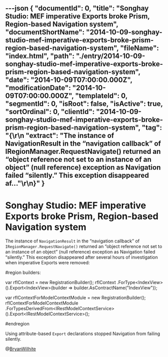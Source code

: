 ---json
{
  "documentId": 0,
  "title": "Songhay Studio: MEF imperative Exports broke Prism, Region-based Navigation system",
  "documentShortName": "2014-10-09-songhay-studio-mef-imperative-exports-broke-prism-region-based-navigation-system",
  "fileName": "index.html",
  "path": "./entry/2014-10-09-songhay-studio-mef-imperative-exports-broke-prism-region-based-navigation-system",
  "date": "2014-10-09T07:00:00.000Z",
  "modificationDate": "2014-10-09T07:00:00.000Z",
  "templateId": 0,
  "segmentId": 0,
  "isRoot": false,
  "isActive": true,
  "sortOrdinal": 0,
  "clientId": "2014-10-09-songhay-studio-mef-imperative-exports-broke-prism-region-based-navigation-system",
  "tag": "{\r\n  \"extract\": \"The instance of NavigationResult in the “navigation callback” of IRegionManager.RequestNavigate() returned an “object reference not set to an instance of an object” (null reference) exception as Navigation failed “silently.” This exception disappeared af...\"\r\n}"
}
---

# Songhay Studio: MEF imperative Exports broke Prism, Region-based Navigation system

The instance of `NavigationResult` in the “navigation callback” of `IRegionManager.RequestNavigate()` returned an “object reference not set to an instance of an object” (null reference) exception as Navigation failed “silently.” This exception disappeared after several hours of investigation when imperative Exports were removed:

#region builders:

var rflContext = new RegistrationBuilder();
    rflContext
        .ForType&lt;IndexView&gt;().Export&lt;IndexView&gt;(builder =&gt; builder.AsContractName("IndexView"));

var rflContextForModelContextModule = new RegistrationBuilder();
    rflContextForModelContextModule
        .ForTypesDerivedFrom&lt;IRestModelContextService&gt;().Export&lt;IRestModelContextService&gt;();

#endregion

Using attribute-based `Export` declarations stopped Navigation from failing silently.

@[BryanWilhite](https://twitter.com/BryanWilhite)
